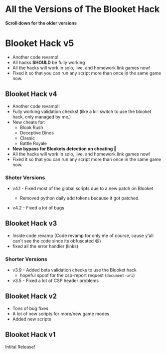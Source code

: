 # All the Versions of The Blooket Hack

**Scroll down for the older versions**

# Blooket Hack v5
- Another code revamp!
- All hacks **SHOULD** be fully working
- All the hacks will work in solo, live, and homework link games now!
- Fixed it so that you can run any script more than once in the same game now.


## Blooket Hack v4

- Another code revamp!!
- Fully working validation checks! (like a kill switch to use the blooket hack, only managed by me.)
- New cheats for:
    - Blook Rush
    - Deceptive Dinos
    - Classic
    - Battle Royale
- **New bypass for Blookets detection on cheating 🎉**
- All the hacks will work in solo, live, and homework link games now!
- Fixed it so that you can run any script more than once in the same game now.

### Shoter Versions

- v4.1 - Fixed most of the global scripts due to a new patch on Blooket
    - Removed python daily add tokens because it got patched.

- v4.2 - Fixed a lot of bugs

## Blooket Hack v3

- Inside code revamp (Code revamp for only me of course, cause y'all can't see the code since its obfuscated 😆)
- fixed all the error handler (links)

### Shorter Versions

- v3.9 - Added beta validation checks to use the Blooket hack
    - hopeful spoof for the csp-report request (`document-uri`)
- v3.5 - Fixed a lot of CSP header problems

## Blooket Hack v2

- Tons of bug fixes
- A lot of new scripts for more/new game modes
- Added new scripts

## Blooket Hack v1

Intital Release!
 
